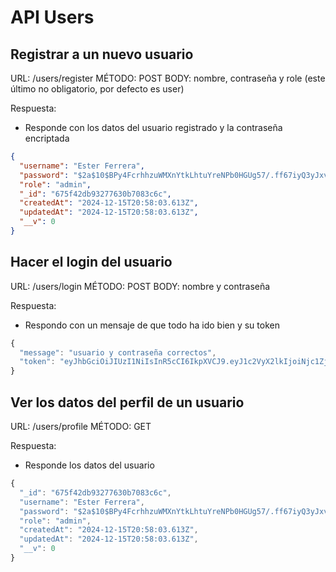 # API Users

## Registrar a un nuevo usuario

URL: /users/register
MÉTODO: POST
BODY: nombre, contraseña y role (este último no obligatorio, por defecto es user)

Respuesta:

- Responde con los datos del usuario registrado y la contraseña encriptada

```json
{
  "username": "Ester Ferrera",
  "password": "$2a$10$BPy4FcrhhzuWMXnYtkLhtuYreNPb0HGUg57/.ff67iyQ3yJxvkUSu",
  "role": "admin",
  "_id": "675f42db93277630b7083c6c",
  "createdAt": "2024-12-15T20:58:03.613Z",
  "updatedAt": "2024-12-15T20:58:03.613Z",
  "__v": 0
}
```

## Hacer el login del usuario

URL: /users/login
MÉTODO: POST
BODY: nombre y contraseña

Respuesta:

- Respondo con un mensaje de que todo ha ido bien y su token

```js
{
  "message": "usuario y contraseña correctos",
  "token": "eyJhbGciOiJIUzI1NiIsInR5cCI6IkpXVCJ9.eyJ1c2VyX2lkIjoiNjc1ZjQyZGI5MzI3NzYzMGI3MDgzYzZjIiwidXNlcm5hbWUiOiJFc3RlciBGZXJyZXJhIiwiaWF0IjoxNzM0Mjk2Mzg3LCJleHAiOjE3MzQyOTk5ODd9.cO54S0UJP_zvaAkqeoaU4uyq7w0jFWSicLhmUUw7ojc"
}
```
## Ver los datos del perfil de un usuario

URL: /users/profile
MÉTODO: GET

Respuesta:

- Responde los datos del usuario

```js
{
  "_id": "675f42db93277630b7083c6c",
  "username": "Ester Ferrera",
  "password": "$2a$10$BPy4FcrhhzuWMXnYtkLhtuYreNPb0HGUg57/.ff67iyQ3yJxvkUSu",
  "role": "admin",
  "createdAt": "2024-12-15T20:58:03.613Z",
  "updatedAt": "2024-12-15T20:58:03.613Z",
  "__v": 0
}
```
